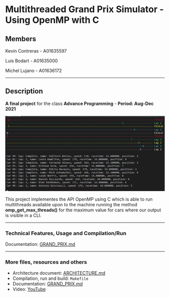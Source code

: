 # Multithreaded Grand Prix Simulator - Using OpenMP with C

## Members

Kevin Contreras - A01635597

Luis Bodart - A01635000

Michel Lujano - A01636172

***

## Description

**A final project** for the class **Advance Programming** - **Period: Aug-Dec 2021**

![Grand-Prix animation](./images/grandprix.gif)

This project implementes the API OpenMP using C which is able to run multithreads available upon to the machine running the method **omp_get_max_threads()** for the maximum value for cars where our output is visible in a CLI.

***

### Technical Features, Usage and Compilation/Run

Documentation: [GRAND_PRIX.md](./GRAND_PRIX.md)

***

### More files, resources and others
  
* Architecture document: [ARCHITECTURE.md](./ARCHITECTURE.md)
* Compilation, run and build: `Makefile`
* Documentation: [GRAND_PRIX.md](./GRAND_PRIX.md)
* Video: [YouTube](https://youtu.be/1ho_WDurcfo)
